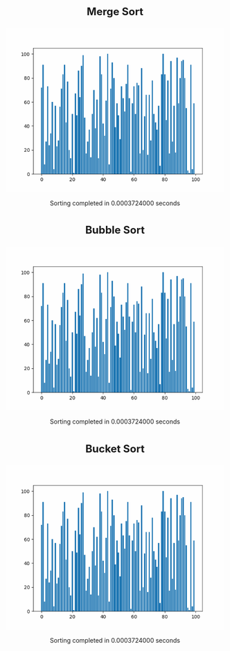 <h1 align="center"></h1>
<p align="center" style="font-size: 24px; font-weight: bold;">Merge Sort</p>
<p align="center">
  <img src="sorting_animation.gif" alt="Sorting Animation" width="600"/>
  <p align="center" style="font-weight: normal;">Sorting completed in 0.0003724000 seconds</p>
</p>
<h1 align="center"></h1>

<p align="center" style="font-size: 24px; font-weight: bold;">Bubble Sort</p>
<p align="center">
  <img src="sorting_animation.gif" alt="Sorting Animation" width="600"/>
  <p align="center" style="font-weight: normal;">Sorting completed in 0.0003724000 seconds</p>
</p>
<h1 align="center"></h1>

<p align="center" style="font-size: 24px; font-weight: bold;">Bucket Sort</p>
<p align="center">
  <img src="sorting_animation.gif" alt="Sorting Animation" width="600"/>
  <p align="center" style="font-weight: normal;">Sorting completed in 0.0003724000 seconds</p>
</p>
<h1 align="center"></h1>
